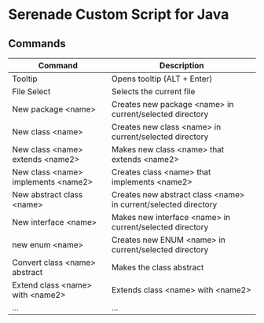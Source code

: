 # Serenade Custom Script for Java

## Commands
| Command     | Description |
| ----------- | ----------- |
| Tooltip     | Opens tooltip (ALT + Enter)       |
| File Select   | Selects the current file        |
| New package \<name>   | Creates new package \<name> in current/selected directory        |
| New class \<name>    | Creates new class \<name>  in current/selected directory        |
| New class \<name>  extends \<name2>    | Makes new class \<name> that extends \<name2>        |
| New class \<name> implements \<name2>   | Creates class \<name> that implements \<name2>        |
| New abstract class \<name>  | Creates new abstract class \<name>  in current/selected directory        |
| New interface \<name>   | Makes new interface \<name> in current/selected directory        |
| new enum \<name>   | Creates new ENUM \<name> in current/selected directory        |
| Convert class \<name>  abstract   | Makes the class abstract |
| Extend class \<name> with \<name2>   | Extends class \<name> with \<name2>        |
| ...   | ...        |
